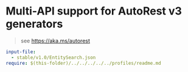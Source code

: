 # Multi-API support for AutoRest v3 generators

> see https://aka.ms/autorest

``` yaml $(enable-multi-api)
input-file:
  - stable/v1.0/EntitySearch.json
require: $(this-folder)/../../../../../profiles/readme.md
```
